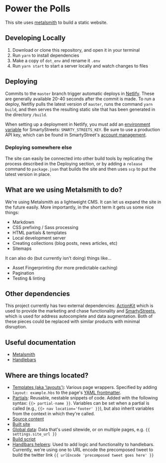 # Power the Polls

This site uses [metalsmith](http://www.metalsmith.io/) to build a static website.

## Developing Locally

1. Download or clone this repository, and open it in your terminal
2. Run `yarn` to install dependencies
3. Make a copy of `dot_env` and rename it `.env`
4. Run `yarn start` to start a server locally and watch changes to files

## Deploying

Commits to the `master` branch trigger automatic deploys in [Netlify](https://netlify.com). These are generally available 20-40 seconds after the commit is made. To run a deploy, Netlfiy pulls the latest version of `master`, runs the command `yarn build`, and then serves the resulting static site that has been generated in the directory `/build`.

When setting up a deployment in Netlify, you must add an [environment variable](https://docs.netlify.com/configure-builds/environment-variables/) for SmartyStreets: `SMARTY_STREETS_KEY`. Be sure to use a production API key, which can be found in SmartyStreet's [account management](https://account.smartystreets.com/#keys).

### Deploying somewhere else

The site can easily be connected into other build tools by replicating the process described in the Deploying section, or by adding a `release` command to `package.json` that builds the site and then uses `scp` to put the latest version in place.

## What are we using Metalsmith to do?

We're using Metalsmith as a lightweight CMS. It can let us expand the site in the future easily. More importantly, in the short term it gets us some nice things:

* Markdown
* CSS prefixing / Sass processing
* HTML partials & templates
* Local development server
* Creating collections (blog posts, news articles, etc)
* Sitemaps

It can also do (but currently isn't doing) things like...

* Asset Fingerprinting (for more predictable caching)
* Pagination
* Testing & linting

## Other dependencies

This project currently has two external dependencies: [ActionKit](https://ptp.actionkit.com/admin/) which is used to provide the marketing and chase functionality and [SmartyStreets](https://account.smartystreets.com/), which is used for address autocomplete and data augmentation. Both of these pieces could be replaced with similar products with minimal disruption.

## Useful documentation

* [Metalsmith](https://metalsmith.io/)
* [Handlebars](https://handlebarsjs.com/guide/)

## Where are things located?

* [Templates (aka 'layouts')](/layouts): Various page wrappers. Specified by adding `layout: example.hbs` to the page's [YAML frontmatter](https://middlemanapp.com/basics/frontmatter/).
* [Partials](/partials): Reusable, nestable snippets of code. Added with the following syntax: `{{> partial-name }}`. Variables can be set when a partial is called (e.g., `{{> nav location='footer' }}`), but also inherit variables from the context in which they're called.
* [Source content](/src)
* [Built site](/build)
* [Global data](/src/data/data.json): Data that's used sitewide, or on multiple pages, e.g. `{{ settings.site_url }}`
* [Build script](/scripts/build.js)
* [Handlbars helpers](/scripts/handlebars-helpers.js): Used to add logic and functionality to handlebars. Currently, we're using one to URL encode the precomposed tweet to build the twitter link `{{ urlEncode 'precomposed tweet goes here' }}`
